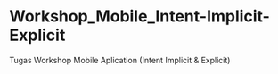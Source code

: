 # Workshop_Mobile_Intent-Implicit-Explicit
Tugas Workshop Mobile Aplication (Intent Implicit &amp; Explicit)
